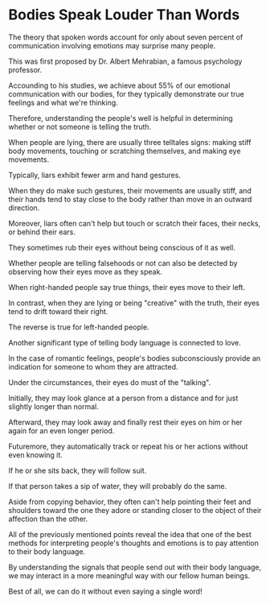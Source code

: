 # Bodies Speak Louder Than Words

The theory that spoken words account for only about seven percent of communication involving emotions may surprise many people.
<!-- 言語溝通在情感表達中只占7%的理論可能會讓許多人感到驚訝 -->

This was first proposed by Dr. Albert Mehrabian, a famous psychology professor.
<!-- 這個理論最初是由著名心理學教授艾伯特·梅拉比安博士提出的 -->

Accounding to his studies, we achieve about 55% of our emotional communication with our bodies, for they typically demonstrate our true feelings and what we're thinking.
<!-- 根據他的研究，我們約55%的情感溝通是通過身體語言完成的，因為身體語言通常能展現我們真實的感受和想法 -->

Therefore, understanding the people's well is helpful in determining whether or not someone is telling the truth.
<!-- 因此，好好理解人們的身體語言有助於判斷某人是否在說實話 -->

When people are lying, there are usually three telltales signs: making stiff body movements, touching or scratching themselves, and making eye movements.
<!-- 當人們說謊時，通常有三個明顯的跡象：僵硬的身體動作、觸摸或搔抓自己，以及眼睛的移動 -->

Typically, liars exhibit fewer arm and hand gestures.
<!-- 通常，說謊者較少做手臂和手部動作 -->

When they do make such gestures, their movements are usually stiff, and their hands tend to stay close to the body rather than move in an outward direction.
<!-- 當他們做這些動作時，動作通常很僵硬，手傾向於靠近身體而不是向外移動 -->

Moreover, liars often can't help but touch or scratch their faces, their necks, or behind their ears.
<!-- 此外，說謊者經常忍不住觸摸或搔抓他們的臉、脖子或耳後 -->

They sometimes rub their eyes without being conscious of it as well.
<!-- 他們有時也會不自覺地揉眼睛 -->

Whether people are telling falsehoods or not can also be detected by observing how their eyes move as they speak.
<!-- 通過觀察人們說話時眼睛的移動方向，也可以判斷他們是否在說謊 -->

When right-handed people say true things, their eyes move to their left.
<!-- 當右撇子說實話時，他們的眼睛會向左移動 -->

In contrast, when they are lying or being "creative" with the truth, their eyes tend to drift toward their right.
<!-- 相反，當他們說謊或對事實進行"創造性"表達時，他們的眼睛傾向於向右移動 -->

The reverse is true for left-handed people.
<!-- 對於左撇子來說則相反 -->

Another significant type of telling body language is connected to love.
<!-- 另一種重要的身體語言與愛情有關 -->

In the case of romantic feelings, people's bodies subconsciously provide an indication for someone to whom they are attracted.
<!-- 在浪漫感覺方面，人們的身體會下意識地表現出對他們所喜歡的人的暗示 -->

Under the circumstances, their eyes do must of the "talking".
<!-- 在這種情況下，他們的眼睛會做大部分的"交談" -->

Initially, they may look glance at a person from a distance and for just slightly longer than normal.
<!-- 一開始，他們可能會從遠處看著某人，注視時間比平常稍長 -->

Afterward, they may look away and finally rest their eyes on him or her again for an even longer period.
<!-- 之後，他們可能會移開視線，最後再次將目光停留在那個人身上更長時間 -->

Futuremore, they automatically track or repeat his or her actions without even knowing it.
<!-- 此外，他們會不自覺地跟隨或模仿對方的動作 -->

If he or she sits back, they will follow suit.
<!-- 如果對方往後靠，他們也會跟著往後靠 -->

If that person takes a sip of water, they will probably do the same.
<!-- 如果那個人喝一口水，他們可能也會跟著喝水 -->

Aside from copying behavior, they often can't help pointing their feet and shoulders toward the one they adore or standing closer to the object of their affection than the other.
<!-- 除了模仿行為外，他們常常會不自覺地將腳和肩膀朝向他們喜歡的人，或是站得比其他人更靠近他們傾慕的對象 -->

All of the previously mentioned points reveal the idea that one of the best methods for interpreting people's thoughts and emotions is to pay attention to their body language.
<!-- 以上所提到的所有要點都表明，解讀人們思想和情感的最佳方法之一就是注意他們的身體語言 -->

By understanding the signals that people send out with their body language, we may interact in a more meaningful way with our fellow human beings.
<!-- 通過理解人們通過身體語言發出的信號，我們可以與他人進行更有意義的互動 -->

Best of all, we can do it without even saying a single word!
<!-- 最棒的是，我們不用說一句話就能做到這一點！ -->